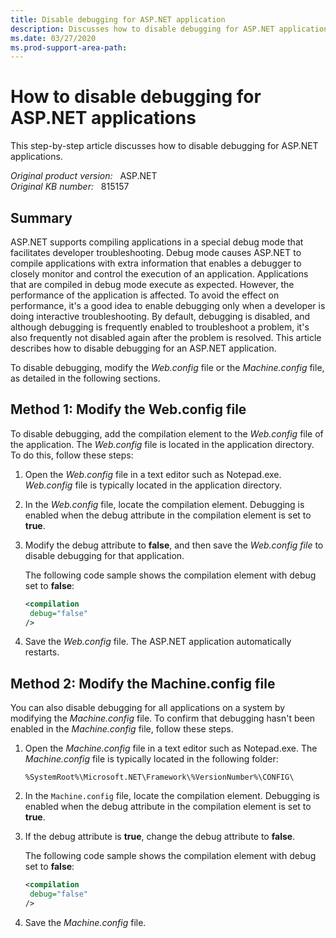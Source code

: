 ```yaml
---
title: Disable debugging for ASP.NET application
description: Discusses how to disable debugging for ASP.NET applications
ms.date: 03/27/2020
ms.prod-support-area-path:
---
```

# How to disable debugging for ASP.NET applications

This step-by-step article discusses how to disable debugging for ASP.NET applications.

_Original product version:_ &nbsp; ASP.NET  
_Original KB number:_ &nbsp; 815157

## Summary

ASP.NET supports compiling applications in a special debug mode that facilitates developer troubleshooting. Debug mode causes ASP.NET to compile applications with extra information that enables a debugger to closely monitor and control the execution of an application. Applications that are compiled in debug mode execute as expected. However, the performance of the application is affected. To avoid the effect on performance, it's a good idea to enable debugging only when a developer is doing interactive troubleshooting. By default, debugging is disabled, and although debugging is frequently enabled to troubleshoot a problem, it's also frequently not disabled again after the problem is resolved. This article describes how to disable debugging for an ASP.NET application.

To disable debugging, modify the *Web.config* file or the *Machine.config* file, as detailed in the following sections.

## Method 1: Modify the Web.config file

To disable debugging, add the compilation element to the *Web.config* file of the application. The *Web.config* file is located in the application directory. To do this, follow these steps:

1. Open the *Web.config* file in a text editor such as Notepad.exe. *Web.config* file is typically located in the application directory.
2. In the *Web.config* file, locate the compilation element. Debugging is enabled when the debug attribute in the compilation element is set to **true**.
3. Modify the debug attribute to **false**, and then save the *Web.config file* to disable debugging for that application.

    The following code sample shows the compilation element with debug set to **false**:

    ```xml
    <compilation
     debug="false"
    />
    ```

4. Save the *Web.config* file. The ASP.NET application automatically restarts.

## Method 2: Modify the Machine.config file

You can also disable debugging for all applications on a system by modifying the *Machine.config* file. To confirm that debugging hasn't been enabled in the *Machine.config* file, follow these steps.

1. Open the *Machine.config* file in a text editor such as Notepad.exe. The *Machine.config* file is typically located in the following folder:  

    `%SystemRoot%\Microsoft.NET\Framework\%VersionNumber%\CONFIG\`
2. In the `Machine.config` file, locate the compilation element. Debugging is enabled when the debug attribute in the compilation element is set to **true**.
3. If the debug attribute is **true**, change the debug attribute to **false**.

    The following code sample shows the compilation element with debug set to **false**:

    ```xml
    <compilation
     debug="false"
    />
    ```

4. Save the *Machine.config* file.

